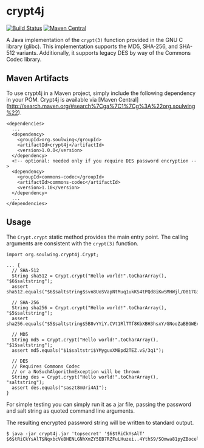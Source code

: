 crypt4j
=======

[![Build Status](https://travis-ci.org/soulwing/crypt4j.svg?branch=master)](https://travis-ci.org/soulwing/crypt4j)
[![Maven Central](https://maven-badges.herokuapp.com/maven-central/org.soulwing/crypt4j/badge.svg)](http://search.maven.org/#search%7Cga%7C1%7Cg%3Aorg.soulwing%20a%3Acrypt4j*)



A Java implementation of the ```crypt(3)``` function provided in the GNU C 
library (glibc).  This implementation supports the MD5, SHA-256, and SHA-512
variants.  Additionally, it supports legacy DES by way of the Commons Codec
library.

Maven Artifacts
---------------

To use crypt4j in a Maven project, simply include the following dependency in
your POM.  Crypt4j is available via [Maven Central] 
(http://search.maven.org/#search%7Cga%7C1%7Cg%3A%22org.soulwing%22).

```
<dependencies>
  ...
  <dependency>
    <groupId>org.soulwing</groupId>
    <artifactId>crypt4j</artifactId>
    <version>1.0.0</version>
  </dependency>
  <!-- optional: needed only if you require DES password encryption -->
  <dependency>
    <groupId>commons-codec</groupId>
    <artifactId>commons-codec</artifactId>
    <version>1.10</version>
  </dependency>
  ...  
</dependencies>
```

Usage
-----

The ```Crypt.crypt``` static method provides the main entry point.  The 
calling arguments are consistent with the ```crypt(3)``` function.

```
import org.soulwing.crypt4j.Crypt;

... {
  // SHA-512 
  String sha512 = Crypt.crypt("Hello world!".toCharArray(), "$6$saltstring");
  assert sha512.equals("$6$saltstring$svn8UoSVapNtMuq1ukKS4tPQd8iKwSMHWjl/O817G3uBnIFNjnQJuesI68u4OTLiBFdcbYEdFCoEOfaS35inz1");
  
  // SHA-256
  String sha256 = Crypt.crypt("Hello world!".toCharArray(), "$5$saltstring");
  assert sha256.equals("$5$saltstring$5B8vYYiY.CVt1RlTTf8KbXBH3hsxY/GNooZaBBGWEc5");
  
  // MD5
  String md5 = Crypt.crypt("Hello world!".toCharArray(), "$1$saltstring");
  assert md5.equals("$1$saltstri$YMyguxXMBpd2TEZ.vS/3q1");
  
  // DES
  // Requires Commons Codec
  // or a NoSuchAlgorithmException will be thrown
  String des = Crypt.crypt("Hello world!".toCharArray(), "saltstring");
  assert des.equals("saszt8mUri4AI");
}
```

For simple testing you can simply run it as a jar file, passing the password
and salt string as quoted command line arguments.  

The resulting encrypted password string will be written to standard output.

```
$ java -jar crypt4j.jar 'topsecret' '$6$tRiCkYsAlT'
$6$tRiCkYsAlT$NqxbcVeBHENLGNhXmZY5EB7RZFuLHuzei..4YthS9/SQmwa81pyZBocelML3OXWhSf4ihk9L4VB0dDIdQALtv0
```
